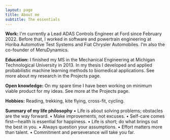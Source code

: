 ```yaml
---
layout: page
title: About me
subtitle: The essentials
---
```


**Work:**
I'm currently a Lead ADAS Controls Engineer at Ford since February 2022. Before that, I worked in software and powertrain engineering at Horiba Automotive Test Systems and Fiat Chrysler Automobiles. I'm also the co-founder of MeruDynamics.

**Education:** I finished my MS in the Mechanical Engineering at Michigan Technological  University in 2013. In my thesis I developed and applied probabilistic machine learning methods to biomedical applications. See more about my research in the Projects page.

**Open knowledge:** On my spare time I have been working on minimum viable product for my ideas.
See more at the Projects page.

**Hobbies:** Reading, trekking, kite flying, cross-fit, cycling.

**Summary of my life philosophy**
•	Life is about solving problems; obstacles are the way forward.
•	Make improvements, not excuses.
•	Self-care comes first—health is essential for happiness.
•	Life is short; do what brings out the best in you.
•	Always question your assumptions.
•	Effort matters more than talent.
•	Commitment and perseverance will take you far.
